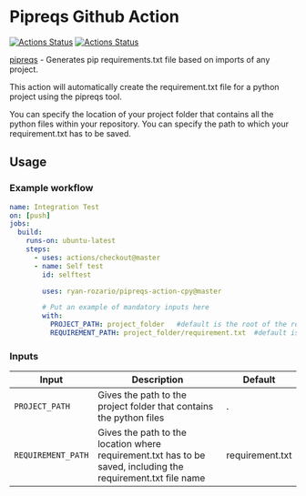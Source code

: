# Pipreqs Github Action

[![Actions Status](https://github.com/ryan-rozario/pipreqs-action/workflows/Lint/badge.svg)](https://github.com/ryan-rozario/pipreqs-action/actions)
[![Actions Status](https://github.com/ryan-rozario/pipreqs-action/workflows/Integration%20Test/badge.svg)](https://github.com/ryan-rozario/pipreqs-action/actions)

[pipreqs](https://github.com/bndr/pipreqs) - Generates pip requirements.txt file based on imports of any project.

This action will automatically create the requirement.txt file for a python project using the pipreqs tool.

You can specify the location of your project folder that contains all the python files within your repository.
You can specify the path to which your requirement.txt has to be saved.

## Usage

### Example workflow

```yaml
name: Integration Test
on: [push]
jobs:
  build:
    runs-on: ubuntu-latest
    steps:
      - uses: actions/checkout@master
      - name: Self test
        id: selftest

        uses: ryan-rozario/pipreqs-action-cpy@master

        # Put an example of mandatory inputs here
        with:
          PROJECT_PATH: project_folder   #default is the root of the repository
          REQUIREMENT_PATH: project_folder/requirement.txt  #default is requirement.txt in the root of your repository 
```

### Inputs

| Input                                             | Description                                        |Default                                        |
|------------------------------------------------------|-----------------------------------------------|-----------------------------------------------|
| `PROJECT_PATH`  | Gives the path to the project folder that contains the python files    |  .
| `REQUIREMENT_PATH`  | Gives the path to the location where requirement.txt has to be saved, including the requirement.txt file name    | requirement.txt|
